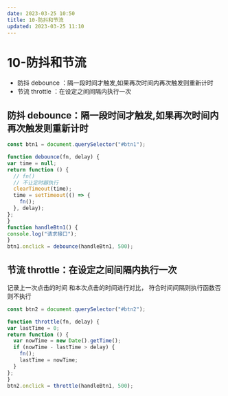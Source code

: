 ```yaml
---
date: 2023-03-25 10:50
title: 10-防抖和节流
updated: 2023-03-25 11:10
---
```


# 10-防抖和节流

- 防抖 debounce ：隔一段时间才触发,如果再次时间内再次触发则重新计时
- 节流 throttle ：在设定之间间隔内执行一次

## 防抖 debounce：隔一段时间才触发,如果再次时间内再次触发则重新计时

```js
const btn1 = document.querySelector("#btn1");

function debounce(fn, delay) {
var time = null;
return function () {
  // fn()
  // 不让定时器执行
  clearTimeout(time);
  time = setTimeout(() => {
    fn();
  }, delay);
};
}
function handleBtn1() {
console.log("请求接口");
}
btn1.onclick = debounce(handleBtn1, 500);
```

## 节流 throttle：在设定之间间隔内执行一次

记录上一次点击的时间
和本次点击的时间进行对比，
符合时间间隔则执行函数否则不执行

```js
const btn2 = document.querySelector("#btn2");

function throttle(fn, delay) {
var lastTime = 0;
return function () {
  var nowTime = new Date().getTime();
  if (nowTime - lastTime > delay) {
    fn();
    lastTime = nowTime;
  }
};
}
btn2.onclick = throttle(handleBtn1, 500);
```
